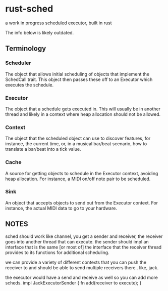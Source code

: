 # rust-sched
a work in progress scheduled executor, built in rust

The info below is likely outdated.

## Terminology

### Scheduler

The object that allows initial scheduling of objects that implement the
SchedCall trait. This object then passes these off to an Executor which
executes the schedule.

### Executor

The object that a schedule gets executed in. This will usually be in another
thread and likely in a context where heap allocation should not be allowed.

### Context

The object that the scheduled object can use to discover features, for
instance, the current time, or, in a musical bar/beat scenario, how to
translate a bar/beat into a tick value.

### Cache

A source for getting objects to schedule in the Executor context, avoiding heap
allocation. For instance, a MIDI on/off note pair to be scheduled.
	
### Sink

An object that accepts objects to send out from the Executor context. For
instance, the actual MIDI data to go to your hardware.


## NOTES

sched should work like channel, you get a sender and receiver, the receiver goes into another thread that can execute.
the sender should impl an interface that is the same [or most of] the interface that the receiver thread provides to
its functions for additional scheduling.

we can provide a variety of different contexts that you can push the receiver to and should be able to send multiple receivers there..
like, jack.

the executor would have a send and receive as well so you can add more scheds.
impl JackExecutorSender {
	fn add(receiver to execute);
}


